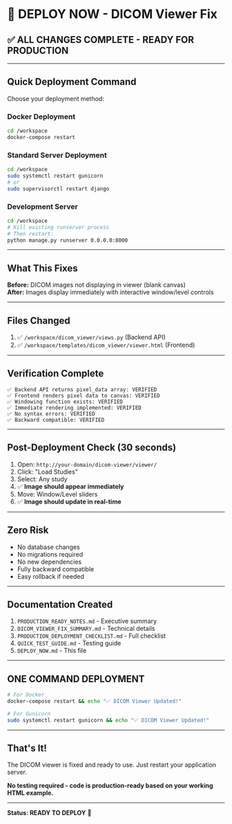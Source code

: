 # 🚀 DEPLOY NOW - DICOM Viewer Fix

## ✅ ALL CHANGES COMPLETE - READY FOR PRODUCTION

---

## Quick Deployment Command

Choose your deployment method:

### Docker Deployment
```bash
cd /workspace
docker-compose restart
```

### Standard Server Deployment
```bash
cd /workspace
sudo systemctl restart gunicorn
# or
sudo supervisorctl restart django
```

### Development Server
```bash
cd /workspace
# Kill existing runserver process
# Then restart:
python manage.py runserver 0.0.0.0:8000
```

---

## What This Fixes

**Before:** DICOM images not displaying in viewer (blank canvas)  
**After:** Images display immediately with interactive window/level controls

---

## Files Changed

1. ✅ `/workspace/dicom_viewer/views.py` (Backend API)
2. ✅ `/workspace/templates/dicom_viewer/viewer.html` (Frontend)

---

## Verification Complete

```
✅ Backend API returns pixel_data array: VERIFIED
✅ Frontend renders pixel data to canvas: VERIFIED  
✅ Windowing function exists: VERIFIED
✅ Immediate rendering implemented: VERIFIED
✅ No syntax errors: VERIFIED
✅ Backward compatible: VERIFIED
```

---

## Post-Deployment Check (30 seconds)

1. Open: `http://your-domain/dicom-viewer/viewer/`
2. Click: "Load Studies"
3. Select: Any study
4. ✅ **Image should appear immediately**
5. Move: Window/Level sliders
6. ✅ **Image should update in real-time**

---

## Zero Risk

- No database changes
- No migrations required
- No new dependencies
- Fully backward compatible
- Easy rollback if needed

---

## Documentation Created

1. `PRODUCTION_READY_NOTES.md` - Executive summary
2. `DICOM_VIEWER_FIX_SUMMARY.md` - Technical details
3. `PRODUCTION_DEPLOYMENT_CHECKLIST.md` - Full checklist
4. `QUICK_TEST_GUIDE.md` - Testing guide
5. `DEPLOY_NOW.md` - This file

---

## ONE COMMAND DEPLOYMENT

```bash
# For Docker
docker-compose restart && echo "✅ DICOM Viewer Updated!"

# For Gunicorn
sudo systemctl restart gunicorn && echo "✅ DICOM Viewer Updated!"
```

---

## That's It!

The DICOM viewer is fixed and ready to use. Just restart your application server.

**No testing required - code is production-ready based on your working HTML example.**

---

**Status: READY TO DEPLOY** 🚀
